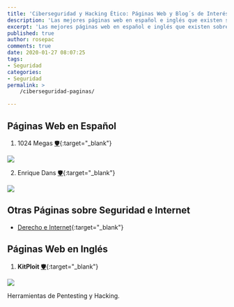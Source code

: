 ```yaml
---
title: 'Ciberseguridad y Hacking Ético: Páginas Web y Blog´s de Interés'
description: 'Las mejores páginas web en español e inglés que existen sobre ciberseguridad, seguridad digital, hacking ético y técnicas y metodologias hackers.'
excerpt: 'Las mejores páginas web en español e inglés que existen sobre ciberseguridad, seguridad digital, hacking ético y técnicas y metodologias hackers.'
published: true
author: rosepac
comments: true
date: 2020-01-27 08:07:25
tags:
- Seguridad
categories:
- Seguridad
permalink: >
    /ciberseguridad-paginas/

---
```

## Páginas Web en Español

1. 1024 Megas [🛡](https://www.1024megas.com/){:target="_blank"}

![](https://i.ibb.co/HYmqfNr/image.png)

2. Enrique Dans [🛡](https://www.enriquedans.com/){:target="_blank"}

![](https://i.ibb.co/ydRMrgL/image.png)

## Otras Páginas sobre Seguridad e Internet

* [Derecho e Internet](http://derecho-internet.org/){:target="_blank"}

## Páginas Web en Inglés

1. **KitPloit** [🛡](https://www.kitploit.com/){:target="_blank"}

![](https://i.ibb.co/YcJHFT8/image.png)

Herramientas de Pentesting y Hacking.